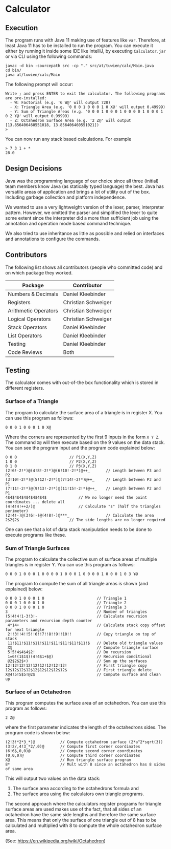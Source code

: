# Calculator

## Execution
The program runs with Java 11 making use of features like ``var``. Therefore, at least Java 11 has to be installed to run the program. You
can execute it either by running it inside some IDE like IntelliJ, by executing `Calculator.jar` or via CLI using the following commands:

```
javac -d bin -sourcepath src -cp "." src/at/tuwien/calc/Main.java
cd bin/
java at/tuwien/calc/Main
```

The following prompt will occur:

```
Write ; and press ENTER to exit the calculator. The following programs are pre-installed:
  - W: Factorial (e.g. '6 W@' will output 720)
  - X: Triangle Area (e.g. '0 0 0 1 0 0 0 1 0 X@' will output 0.49999)
  - Y: Sum of Triangle Areas (e.g. '0 0 0 1 0 0 0 1 0 0 0 0 1 0 0 0 1 0 2 Y@' will output 0.99999)
  - Z: Octahedron Surface Area (e.g. '2 Z@' will output [13.856406460551018, 13.856406460551021])
>
```

You can now run any stack based calculations. For example

```
> 7 3 1 + *
28.0
```

## Design Decisions
Java was the programming language of our choice since all three (initial) team members know Java (as statically typed language) the best. Java
has versatile areas of application and brings a lot of utility out of the box. Including garbage collection and platform independence.

We wanted to use a very lightweight version of the lexer, parser, interpreter pattern. However, we omitted the parser and simplified
the lexer to quite some extent since the interpreter did a more than sufficient job using the annotation and operation mode based command
technique.

We also tried to use inheritance as little as possible and relied on interfaces and annotations to configure the commands.

## Contributors
The following list shows all contributors (people who committed code) and on which package they worked.

| Package                | Contributor         |
|------------------------|---------------------|
| Numbers & Decimals     | Daniel Kleebinder   |
| Registers              | Christian Schweiger |
| Arithmetic Operators   | Christian Schweiger |
| Logical Operators      | Christian Schweiger |
| Stack Operators        | Daniel Kleebinder   |
| List Operators         | Daniel Kleebinder   |
| Testing                | Daniel Kleebinder   |
| Code Reviews           | Both                |

## Testing
The calculator comes with out-of-the box functionality which is stored in different registers.

### Surface of a Triangle
The program to calculate the surface area of a triangle is in register X. You can use this program as follows:

```
0 0 0 1 0 0 0 1 0 X@
```

Where the corners are represented by the first 9 inputs in the form `X Y Z`. The command `X@` will then execute based on the 9 values on the data stack. You can see the program input and the program code explained below:

```
0 0 0						// P1(X,Y,Z)
1 0 0						// P2(X,Y,Z)
0 1 0						// P3(X,Y,Z)
(2!6!-2!*)@(4!8!-2!*)@(6!10!-2!*)@++_		// Length between P3 and P2
(3!10!-2!*)@(5!12!-2!*)@(7!14!-2!*)@++_		// Length between P3 and P1
(7!11!-2!*)@(9!13!-2!*)@(11!15!-2!*)@++_	// Length between P2 and P1
4$4$4$4$4$4$4$4$4$				// We no longer need the point coordinates ... delete all
(4!4!4!++2/)@					// Calculate "s" (half the triangles perimeter)
(2!4!-)@(3!6!-)@(4!8!-)@***_            	// Calculate the area
2$2$2$						// The side lengths are no longer required
```

One can see that a lot of data stack manipulation needs to be done to execute programs like these.

### Sum of Triangle Surfaces
The program to calculate the collective sum of surface areas of multiple triangles is in register Y. You can use this program as follows:

```
0 0 0 1 0 0 0 1 0 0 0 0 1 0 0 0 1 0 0 0 0 1 0 0 0 1 0 3 Y@
```

The program to compute the sum of all triangle areas is shown (and explained) below:

```
0 0 0 1 0 0 0 1 0                       // Triangle 1
0 0 0 1 0 0 0 1 0                       // Triangle 2
0 0 0 1 0 0 0 1 0                       // Triangle 3
3                                       // Number of triangles
(5!4!4!1-3!3!-                          // Calculate recursion parameters and recursion depth counter
 4*14+                                  // Calculate stack copy offset for next triangle
 2!!3!!4!!5!!6!!7!!8!!9!!10!!           // Copy triangle on top of stack
 11!$11!$11!$11!$11!$11!$11!$11!$11!$   // Delete old triangle values
 X@                                     // Compute triangle surface
 5!5!4$4$4$2!                           // Do recursion
 1=6!(1$1$)(4!4$1+$@)                   // Recursion conditional
 @2$2$2$+)                              // Sum up the surfaces
12!12!12!12!12!12!12!12!12!             // First triangle copy
12$12$12$12$12$12$12$12$12$             // First triangle delete
X@4!5!5$5!@2$                           // Compute surface and clean up
```

### Surface of an Octahedron
This program computes the surface area of an octahedron. You can use this program as follows:

```
2 Z@
```

where the first parameter indicates the length of the octahedrons sides. The program code is shown below:

```
(2!3!*2*3_*)@           // Compute octahedron surface (2*a^2*sqrt(3))
(3!2/,4!3_*2/,0)@       // Compute first corner coordinates
(6!6$,0,0)@             // Compute second corner coordinates
(0,0,0)@                // Compute third corner coordinates
X@                      // Run triangle surface program
8*                      // Mult with 8 since an octahedron has 8 sides of same area
```

This will output two values on the data stack:
1. The surface area according to the octahedrons formula and
2. The surface area using the calculators own triangle programs.

The second approach where the calculators register programs for triangle surface areas are used makes use of the fact, that
all sides of an octahedron have the same side lengths and therefore the same surface area. This means that only the surface
of one triangle out of 8 has to be calculated and multiplied with 8 to compute the whole octahedron surface area.

(See: https://en.wikipedia.org/wiki/Octahedron)
